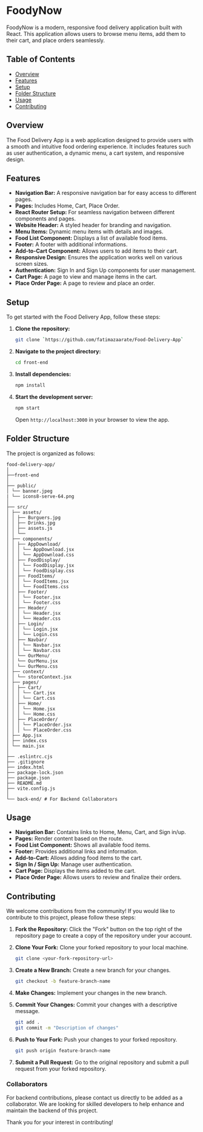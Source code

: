 # FoodyNow

FoodyNow is a modern, responsive food delivery application built with React. This application allows users to browse menu items, add them to their cart, and place orders seamlessly.

## Table of Contents

- [Overview](#overview)
- [Features](#features)
- [Setup](#setup)
- [Folder Structure](#folder-structure)
- [Usage](#usage)
- [Contributing](#contributing)

## Overview

The Food Delivery App is a web application designed to provide users with a smooth and intuitive food ordering experience. It includes features such as user authentication, a dynamic menu, a cart system, and responsive design.

## Features

- **Navigation Bar:** A responsive navigation bar for easy access to different pages.
- **Pages:** Includes Home, Cart, Place Order.
- **React Router Setup:** For seamless navigation between different components and pages.
- **Website Header:** A styled header for branding and navigation.
- **Menu Items:** Dynamic menu items with details and images.
- **Food List Component:** Displays a list of available food items.
- **Footer:** A footer with additional informations.
- **Add-to-Cart Component:** Allows users to add items to their cart.
- **Responsive Design:** Ensures the application works well on various screen sizes.
- **Authentication:** Sign In and Sign Up components for user management.
- **Cart Page:** A page to view and manage items in the cart.
- **Place Order Page:** A page to review and place an order.

## Setup

To get started with the Food Delivery App, follow these steps:

1. **Clone the repository:**

   ```bash
   git clone `https://github.com/fatimazaarate/Food-Delivery-App`
   ```

2. **Navigate to the project directory:**

   ```bash
   cd front-end
   ```

3. **Install dependencies:**

   ```bash
   npm install
   ```

4. **Start the development server:**

   ```bash
   npm start
   ```

   Open `http://localhost:3000` in your browser to view the app.

## Folder Structure

The project is organized as follows:

```
food-delivery-app/
│
├──front-end
│
├── public/
│ └── banner.jpeg
| └── icons8-serve-64.png
│
├── src/
│ ├── assets/
│ │ ├── Burguers.jpg
│ │ ├── Drinks.jpg
│ │ ├── assets.js
│ │ └──
│ ├── components/
│ │ ├── AppDownload/
│ │ │ └── AppDownload.jsx
│ │ │ └── AppDownload.css
│ │ ├── FoodDisplay/
│ │ │ └── FoodDisplay.jsx
│ │ │ └── FoodDisplay.css
│ │ ├── FoodItems/
│ │ │ └── FoodItems.jsx
│ │ │ └── FoodItems.css
│ │ ├── Footer/
│ │ │ └── Footer.jsx
│ │ │ └── Footer.css
│ │ ├── Header/
│ │ │ └── Header.jsx
│ │ │ └── Header.css
│ │ ├── Login/
│ │ │ └── Login.jsx
│ │ │ └── Login.css
│ │ ├── Navbar/
│ │ │ └── Navbar.jsx
│ │ │ └── Navbar.css
│ │ └── OurMenu/
│ │ └── OurMenu.jsx
│ │ └── OurMenu.css
│ ├── context/
│ │ └── storeContext.jsx
│ ├── pages/
│ │ ├── Cart/
│ │ │ └── Cart.jsx
│ │ │ └── Cart.css
│ │ ├── Home/
│ │ │ └── Home.jsx
│ │ │ └── Home.css
│ │ ├── PlaceOrder/
│ │ │ └── PlaceOrder.jsx
│ │ │ └── PlaceOrder.css
│ ├── App.jsx
│ ├── index.css
│ └── main.jsx
│
├── .eslintrc.cjs
├── .gitignore
├── index.html
├── package-lock.json
├── package.json
├── README.md
├── vite.config.js
│
└── back-end/ # For Backend Collaborators
```

## Usage

- **Navigation Bar:** Contains links to Home, Menu, Cart, and Sign in/up.
- **Pages:** Render content based on the route.
- **Food List Component:** Shows all available food items.
- **Footer:** Provides additional links and information.
- **Add-to-Cart:** Allows adding food items to the cart.
- **Sign In / Sign Up:** Manage user authentication.
- **Cart Page:** Displays the items added to the cart.
- **Place Order Page:** Allows users to review and finalize their orders.

## Contributing

We welcome contributions from the community! If you would like to contribute to this project, please follow these steps:

1. **Fork the Repository:** Click the "Fork" button on the top right of the repository page to create a copy of the repository under your account.

2. **Clone Your Fork:** Clone your forked repository to your local machine.

   ```bash
   git clone <your-fork-repository-url>
   ```

3. **Create a New Branch:** Create a new branch for your changes.

   ```bash
   git checkout -b feature-branch-name
   ```

4. **Make Changes:** Implement your changes in the new branch.

5. **Commit Your Changes:** Commit your changes with a descriptive message.

   ```bash
   git add .
   git commit -m "Description of changes"
   ```

6. **Push to Your Fork:** Push your changes to your forked repository.

   ```bash
   git push origin feature-branch-name
   ```

7. **Submit a Pull Request:** Go to the original repository and submit a pull request from your forked repository.

### Collaborators

For backend contributions, please contact us directly to be added as a collaborator. We are looking for skilled developers to help enhance and maintain the backend of this project.

Thank you for your interest in contributing!
